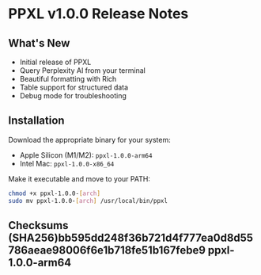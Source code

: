 # PPXL v1.0.0 Release Notes

## What's New
- Initial release of PPXL
- Query Perplexity AI from your terminal
- Beautiful formatting with Rich
- Table support for structured data
- Debug mode for troubleshooting

## Installation
Download the appropriate binary for your system:
- Apple Silicon (M1/M2): `ppxl-1.0.0-arm64`
- Intel Mac: `ppxl-1.0.0-x86_64`

Make it executable and move to your PATH:
```bash
chmod +x ppxl-1.0.0-[arch]
sudo mv ppxl-1.0.0-[arch] /usr/local/bin/ppxl
```

## Checksums (SHA256)bb595dd248f36b721d4f777ea0d8d55786aeae98006f6e1b718fe51b167febe9  ppxl-1.0.0-arm64
```
